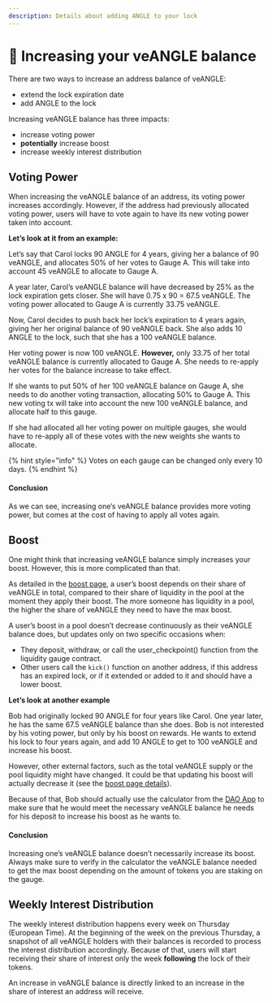 ```yaml
---
description: Details about adding ANGLE to your lock
---
```


# 🔐 Increasing your veANGLE balance

There are two ways to increase an address balance of veANGLE:

- extend the lock expiration date
- add ANGLE to the lock

Increasing veANGLE balance has three impacts:

- increase voting power
- **potentially** increase boost
- increase weekly interest distribution

## Voting Power

When increasing the veANGLE balance of an address, its voting power increases accordingly. However, if the address had previously allocated voting power, users will have to vote again to have its new voting power taken into account.

**Let’s look at it from an example:**

Let’s say that Carol locks 90 ANGLE for 4 years, giving her a balance of 90 veANGLE, and allocates 50% of her votes to Gauge A. This will take into account 45 veANGLE to allocate to Gauge A.

A year later, Carol’s veANGLE balance will have decreased by 25% as the lock expiration gets closer. She will have 0.75 x 90 = 67.5 veANGLE. The voting power allocated to Gauge A is currently 33.75 veANGLE.

Now, Carol decides to push back her lock’s expiration to 4 years again, giving her her original balance of 90 veANGLE back. She also adds 10 ANGLE to the lock, such that she has a 100 veANGLE balance.

Her voting power is now 100 veANGLE. **However,** only 33.75 of her total veANGLE balance is currently allocated to Gauge A. She needs to re-apply her votes for the balance increase to take effect.

If she wants to put 50% of her 100 veANGLE balance on Gauge A, she needs to do another voting transaction, allocating 50% to Gauge A. This new voting tx will take into account the new 100 veANGLE balance, and allocate half to this gauge.

If she had allocated all her voting power on multiple gauges, she would have to re-apply all of these votes with the new weights she wants to allocate.

{% hint style="info" %}
Votes on each gauge can be changed only every 10 days.
{% endhint %}

#### Conclusion

As we can see, increasing one’s veANGLE balance provides more voting power, but comes at the cost of having to apply all votes again.

## Boost

One might think that increasing veANGLE balance simply increases your boost. However, this is more complicated than that.

As detailed in the [boost page](boost.md), a user’s boost depends on their share of veANGLE in total, compared to their share of liquidity in the pool at the moment they apply their boost. The more someone has liquidity in a pool, the higher the share of veANGLE they need to have the max boost.

A user’s boost in a pool doesn’t decrease continuously as their veANGLE balance does, but updates only on two specific occasions when:

- They deposit, withdraw, or call the user_checkpoint() function from the liquidity gauge contract.
- Other users call the `kick()` function on another address, if this address has an expired lock, or if it extended or added to it and should have a lower boost.

**Let’s look at another example**

Bob had originally locked 90 ANGLE for four years like Carol. One year later, he has the same 67.5 veANGLE balance than she does. Bob is not interested by his voting power, but only by his boost on rewards. He wants to extend his lock to four years again, and add 10 ANGLE to get to 100 veANGLE and increase his boost.

However, other external factors, such as the total veANGLE supply or the pool liquidity might have changed. It could be that updating his boost will actually decrease it (see the [boost page details](boost.md#%F0%9F%96%8B%EF%B8%8F-details)).

Because of that, Bob should actually use the calculator from the [DAO App](https://dao.angle.money) to make sure that he would meet the necessary veANGLE balance he needs for his deposit to increase his boost as he wants to.

#### Conclusion

Increasing one’s veANGLE balance doesn’t necessarily increase its boost. Always make sure to verify in the calculator the veANGLE balance needed to get the max boost depending on the amount of tokens you are staking on the gauge.

## Weekly Interest Distribution

The weekly interest distribution happens every week on Thursday (European Time). At the beginning of the week on the previous Thursday, a snapshot of all veANGLE holders with their balances is recorded to process the interest distribution accordingly. Because of that, users will start receiving their share of interest only the week **following** the lock of their tokens.

An increase in veANGLE balance is directly linked to an increase in the share of interest an address will receive.
